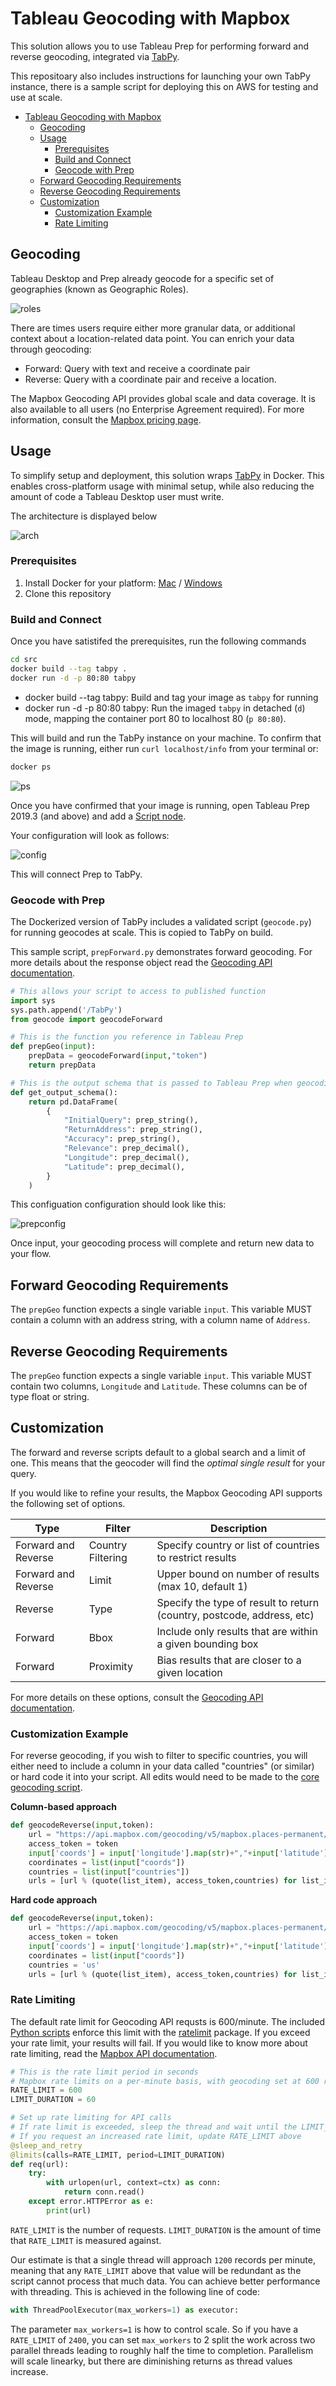 # Tableau Geocoding with Mapbox

This solution allows you to use Tableau Prep for performing forward and reverse geocoding, integrated via [TabPy](https://github.com/tableau/TabPy).

This repositoary also includes instructions for launching your own TabPy instance, there is a sample script for deploying this on AWS for testing and use at scale.

<!-- toc -->

- [Tableau Geocoding with Mapbox](#tableau-geocoding-with-mapbox)
  - [Geocoding](#geocoding)
  - [Usage](#usage)
    - [Prerequisites](#prerequisites)
    - [Build and Connect](#build-and-connect)
    - [Geocode with Prep](#geocode-with-prep)
  - [Forward Geocoding Requirements](#forward-geocoding-requirements)
  - [Reverse Geocoding Requirements](#reverse-geocoding-requirements)
  - [Customization](#customization)
    - [Customization Example](#customization-example)
    - [Rate Limiting](#rate-limiting)

<!-- tocstop -->

## Geocoding

Tableau Desktop and Prep already geocode for a specific set of geographies (known as Geographic Roles).

![roles](assets/roles.png)

There are times users require either more granular data, or additional context about a location-related data point. You can enrich your data through geocoding:

- Forward: Query with text and receive a coordinate pair
- Reverse: Query with a coordinate pair and receive a location.

The Mapbox Geocoding API provides global scale and data coverage. It is also available to all users (no Enterprise Agreement required). For more information, consult the [Mapbox pricing page](https://www.mapbox.com/pricing/#geocode).

## Usage

To simplify setup and deployment, this solution wraps [TabPy](https://github.com/tableau/TabPy) in Docker. This enables cross-platform usage with minimal setup, while also reducing the amount of code a Tableau Desktop user must write.

The architecture is displayed below

![arch](assets/arch.png)

### Prerequisites

1. Install Docker for your platform: [Mac](https://docs.docker.com/docker-for-mac/install/) / [Windows](https://docs.docker.com/docker-for-windows/)
2. Clone this repository

### Build and Connect

Once you have satistifed the prerequisites, run the following commands

```bash
cd src
docker build --tag tabpy .
docker run -d -p 80:80 tabpy
```

- docker build --tag tabpy: Build and tag your image as `tabpy` for running
- docker run -d -p 80:80 tabpy: Run the imaged `tabpy` in detached (`d`) mode, mapping the container port 80 to localhost 80 (`p 80:80`).

This will build and run the TabPy instance on your machine. To confirm that the image is running, either run `curl localhost/info` from your terminal or:

```bash
docker ps
```

![ps](assets/dockerps.png)

Once you have confirmed that your image is running, open Tableau Prep 2019.3 (and above) and add a [Script node](https://help.tableau.com/current/prep/en-us/prep_scripts_TabPy.htm#add-a-script-to-your-flow).

Your configuration will look as follows:

![config](assets/pyconfig.png)

This will connect Prep to TabPy.

### Geocode with Prep

The Dockerized version of TabPy includes a validated script (`geocode.py`) for running geocodes at scale. This is copied to TabPy on build.

This sample script, `prepForward.py` demonstrates forward geocoding. For more details about the response object read the [Geocoding API documentation](https://docs.mapbox.com/api/search/#geocoding-response-object).

```python
# This allows your script to access to published function
import sys
sys.path.append('/TabPy')
from geocode import geocodeForward

# This is the function you reference in Tableau Prep
def prepGeo(input):
    prepData = geocodeForward(input,"token")
    return prepData

# This is the output schema that is passed to Tableau Prep when geocoding is complete
def get_output_schema():
    return pd.DataFrame(
        {
            "InitialQuery": prep_string(),
            "ReturnAddress": prep_string(),
            "Accuracy": prep_string(),
            "Relevance": prep_decimal(),
            "Longitude": prep_decimal(),
            "Latitude": prep_decimal(),
        }
    )
```

This configuation configuration should look like this:

![prepconfig](assets/prepconfig.png)

Once input, your geocoding process will complete and return new data to your flow.

## Forward Geocoding Requirements

The `prepGeo` function expects a single variable `input`. This variable MUST contain a column with an address string, with a column name of `Address`.

## Reverse Geocoding Requirements

The `prepGeo` function expects a single variable `input`. This variable MUST contain two columns, `Longitude` and `Latitude`. These columns can be of type float or string.

## Customization

The forward and reverse scripts default to a global search and a limit of one. This means that the geocoder will find the *optimal single result* for your query.

If you would like to refine your results, the Mapbox Geocoding API supports the following set of options.

| Type                | Filter            | Description                                                            |
|---------------------|-------------------|------------------------------------------------------------------------|
| Forward and Reverse | Country Filtering | Specify country or list of countries to restrict results               |
| Forward and Reverse | Limit             | Upper bound on number of results (max 10, default 1)                   |
| Reverse             | Type              | Specify the type of result to return (country, postcode, address, etc) |
| Forward             | Bbox              | Include only results that are within a given bounding box              |
| Forward             | Proximity         | Bias results that are closer to a given location                       |

For more details on these options, consult the [Geocoding API documentation](https://docs.mapbox.com/api/search/).

### Customization Example

For reverse geocoding, if you wish to filter to specific countries, you will either need to include a column in your data called "countries" (or similar) or hard code it into your script. All edits would need to be made to the [core geocoding script](src/geocode.py).

**Column-based approach**

```python
def geocodeReverse(input,token):
    url = "https://api.mapbox.com/geocoding/v5/mapbox.places-permanent/%s.json?access_token=%s&types=address&country=%s&limit=1"
    access_token = token
    input['coords'] = input['longitude'].map(str)+","+input['latitude'].map(str)
    coordinates = list(input["coords"])
    countries = list(input["countries"])
    urls = [url % (quote(list_item), access_token,countries) for list_item in coordinates]
```

**Hard code approach**

```python
def geocodeReverse(input,token):
    url = "https://api.mapbox.com/geocoding/v5/mapbox.places-permanent/%s.json?access_token=%s&types=address&country=%s&limit=1"
    access_token = token
    input['coords'] = input['longitude'].map(str)+","+input['latitude'].map(str)
    coordinates = list(input["coords"])
    countries = 'us'
    urls = [url % (quote(list_item), access_token,countries) for list_item in coordinates]
```

### Rate Limiting

The default rate limit for Geocoding API requsts is 600/minute. The included [Python scripts](src/geocode.py) enforce this limit with the [ratelimit](https://github.com/tomasbasham/ratelimit) package. If you exceed your rate limit, your results will fail. If you would like to know more about rate limiting, read the [Mapbox API documentation](https://docs.mapbox.com/api/#rate-limits).

```python
# This is the rate limit period in seconds
# Mapbox rate limits on a per-minute basis, with geocoding set at 600 requests per minute
RATE_LIMIT = 600
LIMIT_DURATION = 60

# Set up rate limiting for API calls
# If rate limit is exceeded, sleep the thread and wait until the LIMIT_DURATION has lapsed
# If you request an increased rate limit, update RATE_LIMIT above
@sleep_and_retry
@limits(calls=RATE_LIMIT, period=LIMIT_DURATION)
def req(url):
    try:
        with urlopen(url, context=ctx) as conn:
            return conn.read()
    except error.HTTPError as e:
        print(url)
```

`RATE_LIMIT` is the number of requests. `LIMIT_DURATION` is the amount of time that `RATE_LIMIT` is measured against.

Our estimate is that a single thread will approach `1200` records per minute, meaning that any `RATE_LIMIT` above that value will be redundant as the script cannot process that much data. You can achieve better performance with threading. This is achieved in the following line of code:

```python
with ThreadPoolExecutor(max_workers=1) as executor:
```

The parameter `max_workers=1` is how to control scale.  So if you have a `RATE_LIMIT` of `2400`, you can set `max_workers` to 2 split the work across two parallel threads leading to roughly half the time to completion. Parallelism will scale linearky, but there are diminishing returns as thread values increase.

